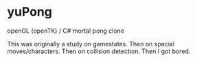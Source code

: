 # yuPong

openGL (openTK) / C# mortal pong clone

This was originally a study on gamestates. Then on special moves/characters. Then on collision detection. Then I got bored.
